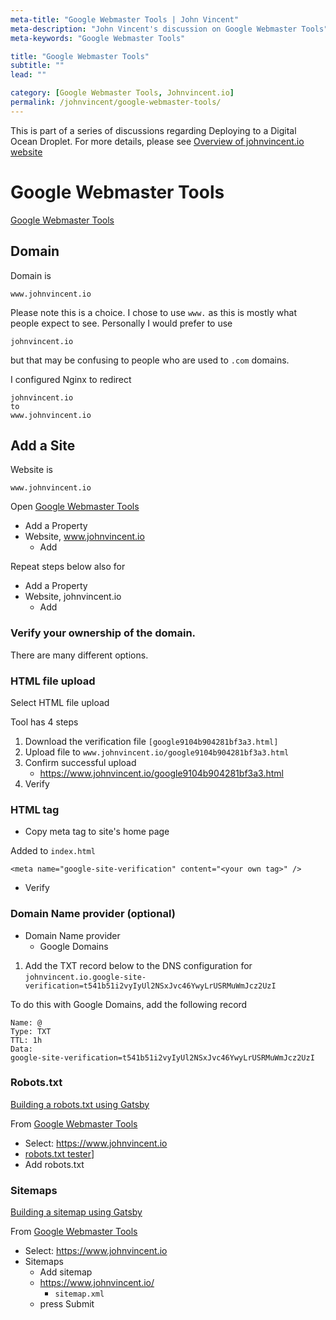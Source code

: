 ```yaml
---
meta-title: "Google Webmaster Tools | John Vincent"
meta-description: "John Vincent's discussion on Google Webmaster Tools"
meta-keywords: "Google Webmaster Tools"

title: "Google Webmaster Tools"
subtitle: ""
lead: ""

category: [Google Webmaster Tools, Johnvincent.io]
permalink: /johnvincent/google-webmaster-tools/
---
```


This is part of a series of discussions regarding Deploying to a Digital Ocean Droplet. For more details, please see
[Overview of johnvincent.io website](/johnvincent/overview/)

<!-- end -->

# Google Webmaster Tools

[Google Webmaster Tools](https://www.google.com/webmasters/tools/home)

## Domain

Domain is

```
www.johnvincent.io
```

Please note this is a choice. I chose to use `www.` as this is mostly what people expect to see. Personally I would prefer to use

```
johnvincent.io
```

but that may be confusing to people who are used to `.com` domains.

I configured Nginx to redirect 

```
johnvincent.io
to
www.johnvincent.io
```

## Add a Site

Website is

```
www.johnvincent.io
```

Open [Google Webmaster Tools](https://www.google.com/webmasters/tools/home)

* Add a Property
* Website, www.johnvincent.io
	* Add

Repeat steps below also for

* Add a Property
* Website, johnvincent.io
	* Add

### Verify your ownership of the domain.

There are many different options.

### HTML file upload

Select HTML file upload

Tool has 4 steps

1. Download the verification file  `[google9104b904281bf3a3.html]`
2. Upload file to `www.johnvincent.io/google9104b904281bf3a3.html`
3. Confirm successful upload
	* https://www.johnvincent.io/google9104b904281bf3a3.html
4. Verify

### HTML tag

* Copy meta tag to site's home page

Added to `index.html`

```
<meta name="google-site-verification" content="<your own tag>" />
```

* Verify

### Domain Name provider (optional)

* Domain Name provider
	* Google Domains

1. Add the TXT record below to the DNS configuration for `johnvincent.io.google-site-verification=t541b51i2vyIyUl2NSxJvc46YwyLrUSRMuWmJcz2UzI`

To do this with Google Domains, add the following record

```
Name: @
Type: TXT
TTL: 1h
Data:
google-site-verification=t541b51i2vyIyUl2NSxJvc46YwyLrUSRMuWmJcz2UzI
```

### Robots.txt

[Building a robots.txt using Gatsby](https://www.johnvincent.io/gatsby/robots/)

From [Google Webmaster Tools](https://www.google.com/webmasters/tools/home)

* Select: https://www.johnvincent.io
* [robots.txt tester](https://www.google.com/webmasters/tools/robots-testing-tool?hl=en&siteUrl=https://www.johnvincent.io/)]
* Add robots.txt


### Sitemaps

[Building a sitemap using Gatsby](https://www.johnvincent.io/gatsby/sitemap/)

From [Google Webmaster Tools](https://www.google.com/webmasters/tools/home)

* Select: https://www.johnvincent.io
* Sitemaps
	* Add sitemap
	* https://www.johnvincent.io/
		* `sitemap.xml`
	* press Submit
